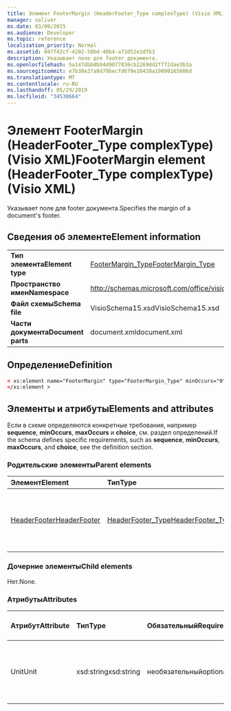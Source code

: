 ```yaml
---
title: Элемент FooterMargin (HeaderFooter_Type complexType) (Visio XML)
manager: soliver
ms.date: 03/09/2015
ms.audience: Developer
ms.topic: reference
localization_priority: Normal
ms.assetid: 047f42cf-4202-50bd-40b4-a71052e2dfb3
description: Указывает поле для footer документа.
ms.openlocfilehash: 5a147dbb8b94d9077836cb2269dd2ff72dae3b3a
ms.sourcegitcommit: e7b38e37a9d79becfd679e10420a19890165606d
ms.translationtype: MT
ms.contentlocale: ru-RU
ms.lasthandoff: 05/29/2019
ms.locfileid: "34538664"
---
```

# <a name="footermargin-element-headerfooter_type-complextype-visio-xml"></a><span data-ttu-id="5cf92-103">Элемент FooterMargin (HeaderFooter_Type complexType) (Visio XML)</span><span class="sxs-lookup"><span data-stu-id="5cf92-103">FooterMargin element (HeaderFooter_Type complexType) (Visio XML)</span></span>

<span data-ttu-id="5cf92-104">Указывает поле для footer документа.</span><span class="sxs-lookup"><span data-stu-id="5cf92-104">Specifies the margin of a document's footer.</span></span>
  
## <a name="element-information"></a><span data-ttu-id="5cf92-105">Сведения об элементе</span><span class="sxs-lookup"><span data-stu-id="5cf92-105">Element information</span></span>

|||
|:-----|:-----|
|<span data-ttu-id="5cf92-106">**Тип элемента**</span><span class="sxs-lookup"><span data-stu-id="5cf92-106">**Element type**</span></span> <br/> |[<span data-ttu-id="5cf92-107">FooterMargin_Type</span><span class="sxs-lookup"><span data-stu-id="5cf92-107">FooterMargin_Type</span></span>](footermargin_type-complextypevisio-xml.md) <br/> |
|<span data-ttu-id="5cf92-108">**Пространство имен**</span><span class="sxs-lookup"><span data-stu-id="5cf92-108">**Namespace**</span></span> <br/> |http://schemas.microsoft.com/office/visio/2012/main  <br/> |
|<span data-ttu-id="5cf92-109">**Файл схемы**</span><span class="sxs-lookup"><span data-stu-id="5cf92-109">**Schema file**</span></span> <br/> |<span data-ttu-id="5cf92-110">VisioSchema15.xsd</span><span class="sxs-lookup"><span data-stu-id="5cf92-110">VisioSchema15.xsd</span></span>  <br/> |
|<span data-ttu-id="5cf92-111">**Части документа**</span><span class="sxs-lookup"><span data-stu-id="5cf92-111">**Document parts**</span></span> <br/> |<span data-ttu-id="5cf92-112">document.xml</span><span class="sxs-lookup"><span data-stu-id="5cf92-112">document.xml</span></span>  <br/> |
   
## <a name="definition"></a><span data-ttu-id="5cf92-113">Определение</span><span class="sxs-lookup"><span data-stu-id="5cf92-113">Definition</span></span>

```XML
< xs:element name="FooterMargin" type="FooterMargin_Type" minOccurs="0" maxOccurs="1" >
</xs:element >
```

## <a name="elements-and-attributes"></a><span data-ttu-id="5cf92-114">Элементы и атрибуты</span><span class="sxs-lookup"><span data-stu-id="5cf92-114">Elements and attributes</span></span>

<span data-ttu-id="5cf92-115">Если в схеме определяются конкретные требования, например **sequence**, **minOccurs**, **maxOccurs** и **choice**, см. раздел определений.</span><span class="sxs-lookup"><span data-stu-id="5cf92-115">If the schema defines specific requirements, such as **sequence**, **minOccurs**, **maxOccurs**, and **choice**, see the definition section.</span></span> 
  
### <a name="parent-elements"></a><span data-ttu-id="5cf92-116">Родительские элементы</span><span class="sxs-lookup"><span data-stu-id="5cf92-116">Parent elements</span></span>

|<span data-ttu-id="5cf92-117">**Элемент**</span><span class="sxs-lookup"><span data-stu-id="5cf92-117">**Element**</span></span>|<span data-ttu-id="5cf92-118">**Тип**</span><span class="sxs-lookup"><span data-stu-id="5cf92-118">**Type**</span></span>|<span data-ttu-id="5cf92-119">**Описание**</span><span class="sxs-lookup"><span data-stu-id="5cf92-119">**Description**</span></span>|
|:-----|:-----|:-----|
|[<span data-ttu-id="5cf92-120">HeaderFooter</span><span class="sxs-lookup"><span data-stu-id="5cf92-120">HeaderFooter</span></span>](headerfooter-element-visiodocument_type-complextypevisio-xml.md) <br/> |[<span data-ttu-id="5cf92-121">HeaderFooter_Type</span><span class="sxs-lookup"><span data-stu-id="5cf92-121">HeaderFooter_Type</span></span>](headerfooter_type-complextypevisio-xml.md) <br/> |<span data-ttu-id="5cf92-122">Содержит элементы для опорного и footer-элементов документа.</span><span class="sxs-lookup"><span data-stu-id="5cf92-122">Contains elements for a document's header and footer.</span></span>  <br/> |
   
### <a name="child-elements"></a><span data-ttu-id="5cf92-123">Дочерние элементы</span><span class="sxs-lookup"><span data-stu-id="5cf92-123">Child elements</span></span>

<span data-ttu-id="5cf92-124">Нет.</span><span class="sxs-lookup"><span data-stu-id="5cf92-124">None.</span></span>
  
### <a name="attributes"></a><span data-ttu-id="5cf92-125">Атрибуты</span><span class="sxs-lookup"><span data-stu-id="5cf92-125">Attributes</span></span>

|<span data-ttu-id="5cf92-126">**Атрибут**</span><span class="sxs-lookup"><span data-stu-id="5cf92-126">**Attribute**</span></span>|<span data-ttu-id="5cf92-127">**Тип**</span><span class="sxs-lookup"><span data-stu-id="5cf92-127">**Type**</span></span>|<span data-ttu-id="5cf92-128">**Обязательный**</span><span class="sxs-lookup"><span data-stu-id="5cf92-128">**Required**</span></span>|<span data-ttu-id="5cf92-129">**Описание**</span><span class="sxs-lookup"><span data-stu-id="5cf92-129">**Description**</span></span>|<span data-ttu-id="5cf92-130">**Возможные значения**</span><span class="sxs-lookup"><span data-stu-id="5cf92-130">**Possible values**</span></span>|
|:-----|:-----|:-----|:-----|:-----|
|<span data-ttu-id="5cf92-131">Unit</span><span class="sxs-lookup"><span data-stu-id="5cf92-131">Unit</span></span>  <br/> |<span data-ttu-id="5cf92-132">xsd:string</span><span class="sxs-lookup"><span data-stu-id="5cf92-132">xsd:string</span></span>  <br/> |<span data-ttu-id="5cf92-133">необязательный</span><span class="sxs-lookup"><span data-stu-id="5cf92-133">optional</span></span>  <br/> |<span data-ttu-id="5cf92-134">Представляет единицу измерения.</span><span class="sxs-lookup"><span data-stu-id="5cf92-134">Represents a unit of measure.</span></span> <span data-ttu-id="5cf92-135">Значение по умолчанию — IN.</span><span class="sxs-lookup"><span data-stu-id="5cf92-135">The default is IN.</span></span>  <br/> |<span data-ttu-id="5cf92-136">Значения типа xsd:string.</span><span class="sxs-lookup"><span data-stu-id="5cf92-136">Values of the xsd:string type.</span></span>  <br/> |
   

